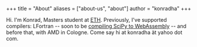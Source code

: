 +++
title = "About"
aliases = ["about-us", "about"]
author = "konradha"
+++

Hi. I'm Konrad, Masters student at [ETH](https://ethz.ch/en). Previously, I've supported compilers: 
LFortran -- soon to be [compiling SciPy to WebAssembly](https://twitter.com/SylvainCorlay/status/1565345826745884672)
-- and before that, with AMD in Cologne.
Come say hi at konradha ät yahoo dot com.
